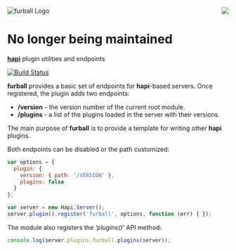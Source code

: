 <a href="https://github.com/hapijs"><img src="https://raw.github.com/hapijs/spumko/master/images/from.png" align="right" /></a>
![furball Logo](https://raw.github.com/hapijs/furball/master/images/furball.png)

# No longer being maintained

[**hapi**](https://github.com/hapijs/hapi) plugin utilities and endpoints

[![Build Status](https://secure.travis-ci.org/hapijs/furball.png)](http://travis-ci.org/hapijs/furball)

**furball** provides a basic set of endpoints for **hapi**-based servers. Once registered, the plugin adds two endpoints:
- __/version__ - the version number of the current root module.
- __/plugins__ - a list of the plugins loaded in the server with their versions.

The main purpose of **furball** is to provide a template for writing other **hapi** plugins.

Both endpoints can be disabled or the path customized:
```javascript
var options = {
  plugin: {
    version: { path: '/VERSION' },
    plugins: false
  }
};

var server = new Hapi.Server();
server.plugin().register('furball', options, function (err) { });
```

The module also registers the _'plugins()'_ API method:
```javascript
console.log(server.plugins.furball.plugins(server));
```

